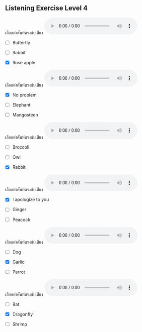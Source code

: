 ## Listening Exercise Level 4

เลือกคำศัพท์ตรงกับเสียง  ![](/media/audio/rose&#x20;apple.mp3) 
 - [ ] Butterfly
 - [ ] Rabbit
 - [x] Rose apple


เลือกคำศัพท์ตรงกับเสียง  ![](/media/audio/No&#x20;problem.mp3) 
 - [x] No problem
 - [ ] Elephant
 - [ ] Mangosteen


เลือกคำศัพท์ตรงกับเสียง  ![](/media/audio/rabbit.mp3) 
 - [ ] Broccoli
 - [ ] Owl
 - [x] Rabbit


เลือกคำศัพท์ตรงกับเสียง  ![](/media/audio/I&#x20;apologize&#x20;to&#x20;you.mp3) 
 - [x] I apologize to you
 - [ ] Ginger
 - [ ] Peacock


เลือกคำศัพท์ตรงกับเสียง  ![](/media/audio/garlic.mp3) 
 - [ ] Dog
 - [x] Garlic
 - [ ] Parrot


เลือกคำศัพท์ตรงกับเสียง  ![](/media/audio/dragonfly.mp3) 
 - [ ] Bat
 - [x] Dragonfly
 - [ ] Shrimp


